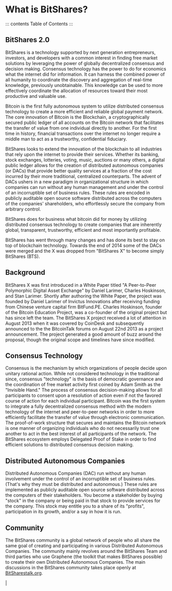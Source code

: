 # What is BitShares?

::: contents
Table of Contents
:::

## BitShares 2.0

BitShares is a technology supported by next generation entrepreneurs,
investors, and developers with a common interest in finding free market
solutions by leveraging the power of globally decentralized consensus
and decision making. Consensus technology has the power to do for
economics what the internet did for information. It can harness the
combined power of all humanity to coordinate the discovery and
aggregation of real-time knowledge, previously unobtainable. This
knowledge can be used to more effectively coordinate the allocation of
resources toward their most productive and valuable use.

Bitcoin is the first fully autonomous system to utilize distributed
consensus technology to create a more efficient and reliable global
payment network. The core innovation of Bitcoin is the Blockchain, a
cryptographically secured public ledger of all accounts on the Bitcoin
network that facilitates the transfer of value from one individual
directly to another. For the first time in history, financial
transactions over the internet no longer require a middle man to act as
a trustworthy, confidential fiduciary.

BitShares looks to extend the innovation of the blockchain to all
industries that rely upon the internet to provide their services.
Whether its banking, stock exchanges, lotteries, voting, music, auctions
or many others, a digital public ledger allows for the creation of
distributed autonomous companies (or DACs) that provide better quality
services at a fraction of the cost incurred by their more traditional,
centralized counterparts. The advent of DACs ushers in a new paradigm in
organizational structure in which companies can run without any human
management and under the control of an incorruptible set of business
rules. These rules are encoded in publicly auditable open source
software distributed across the computers of the companies\'
shareholders, who effortlessly secure the company from arbitrary
control.

BitShares does for business what bitcoin did for money by utilizing
distributed consensus technology to create companies that are inherently
global, transparent, trustworthy, efficient and most importantly
profitable.

BitShares has went through many changes and has done its best to stay on
top of blockchain technology. Towards the end of 2014 some of the DACs
were merged and the X was dropped from \"BitShares X\" to become simply
BitShares (BTS).

## Background

BitShares X was first introduced in a White Paper titled \"A
Peer-to-Peer Polymorphic Digital Asset Exchange\" by Daniel Larimer,
Charles Hoskinson, and Stan Larimer. Shortly after authoring the White
Paper, the project was founded by Daniel Larimer of Invictus Innovations
after receiving funding from Chinese venture capital firm BitFund.PE.
Charles Hoskinson, founder of the Bitcoin Education Project, was a
co-founder of the original project but has since left the team. The
BitShares X project received a lot of attention in August 2013 when it
was covered by CoinDesk and subsequently announced to the the
BitcoinTalk forums on August 22nd 2013 as a project announcement. The
project generated a good amount of buzz around the proposal, though the
original scope and timelines have since modified.

## Consensus Technology

Consensus is the mechanism by which organizations of people decide upon
unitary rational action. While not considered technology in the
traditional since, consensus \"technology\" is the basis of democratic
governance and the coordination of free market activity first coined by
Adam Smith as the \"Invisible Hand.\" The process of consensus
decision-making allows for all participants to consent upon a resolution
of action even if not the favored course of action for each individual
participant. Bitcoin was the first system to integrate a fully
decentralized consensus method with the modern technology of the
internet and peer-to-peer networks in order to more efficiently
facilitate the transfer of value through electronic communication. The
proof-of-work structure that secures and maintains the Bitcoin network
is one manner of organizing individuals who do not necessarily trust one
another to act in the best interest of all participants of the network.
The BitShares ecosystem employs Delegated Proof of Stake in order to
find efficient solutions to distributed consensus decision making.

## Distributed Autonomous Companies

Distributed Autonomous Companies (DAC) run without any human involvement
under the control of an incorruptible set of business rules. (That\'s
why they must be distributed and autonomous.) These rules are
implemented as publicly auditable open source software distributed
across the computers of their stakeholders. You become a stakeholder by
buying \"stock\" in the company or being paid in that stock to provide
services for the company. This stock may entitle you to a share of its
\"profits\", participation in its growth, and/or a say in how it is run.

## Community

The BitShares community is a global network of people who all share the
same goal of creating and participating in various Distributed
Autonomous Companies. The community mainly revolves around the BitShares
Team and third parties who use Graphene (the toolkit that makes
BitShares possible) to create their own Distributed Autonomous
Companies. The main discussions in the BitShares community takes place
openly at [BitSharestalk.org](http://bitsharestalk.org).

| 
